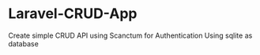 # Laravel-CRUD-App
 Create simple CRUD API using Scanctum for Authentication
 Using sqlite as database   
